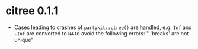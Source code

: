 # citree 0.1.1

* Cases leading to crashes of `partykit::ctree()` are handled, e.g. `Inf`
     and `-Inf` are converted to `NA` to avoid the following errors:
      " 'breaks' are not unique"
